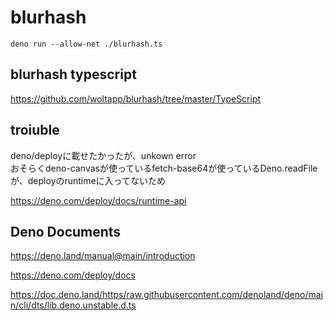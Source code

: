# blurhash


```
deno run --allow-net ./blurhash.ts
```


## blurhash typescript

https://github.com/woltapp/blurhash/tree/master/TypeScript



## troiuble

deno/deployに載せたかったが、unkown error  
おそらくdeno-canvasが使っているfetch-base64が使っているDeno.readFileが、deployのruntimeに入ってないため

https://deno.com/deploy/docs/runtime-api

## Deno Documents

https://deno.land/manual@main/introduction


https://deno.com/deploy/docs


https://doc.deno.land/https/raw.githubusercontent.com/denoland/deno/main/cli/dts/lib.deno.unstable.d.ts